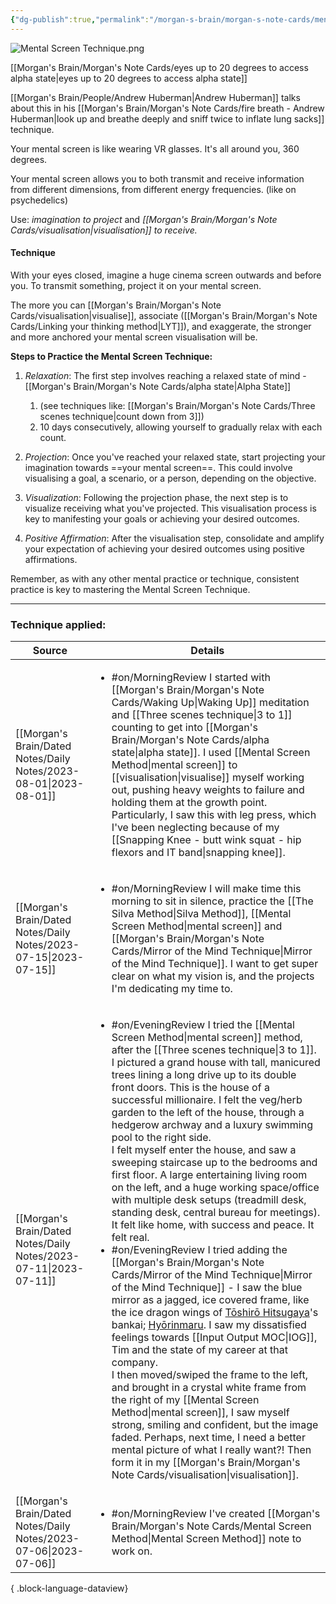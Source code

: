 ```yaml
---
{"dg-publish":true,"permalink":"/morgan-s-brain/morgan-s-note-cards/mental-screen-method/","tags":["on/psychology/state","on/psychology/SilvaMethod","on/psychology/hypnosis"]}
---
```


![Mental Screen Technique.png](/img/user/Attachments/Mental%20Screen%20Technique.png)

[[Morgan's Brain/Morgan's Note Cards/eyes up to 20 degrees to access alpha state\|eyes up to 20 degrees to access alpha state]] 

[[Morgan's Brain/People/Andrew Huberman\|Andrew Huberman]] talks about this in his [[Morgan's Brain/Morgan's Note Cards/fire breath - Andrew Huberman\|look up and breathe deeply and sniff twice to inflate lung sacks]] technique.

Your mental screen is like wearing VR glasses. 
It's all around you, 360 degrees. 

Your mental screen allows you to both transmit and receive information from different dimensions, from different energy frequencies. (like on psychedelics) 

Use: *imagination to project* and *[[Morgan's Brain/Morgan's Note Cards/visualisation\|visualisation]] to receive.*


#### Technique

With your eyes closed, imagine a huge cinema screen outwards and before you. 
To transmit something, project it on your mental screen.

The more you can [[Morgan's Brain/Morgan's Note Cards/visualisation\|visualise]], associate ([[Morgan's Brain/Morgan's Note Cards/Linking your thinking method\|LYT]]), and exaggerate, the stronger and more anchored your mental screen visualisation will be. 

**Steps to Practice the Mental Screen Technique:**

1. *Relaxation*: The first step involves reaching a relaxed state of mind - [[Morgan's Brain/Morgan's Note Cards/alpha state\|Alpha State]] 
	1. (see techniques like: [[Morgan's Brain/Morgan's Note Cards/Three scenes technique\|count down from 3]])
	2. 10 days consecutively, allowing yourself to gradually relax with each count.

2. *Projection*: Once you've reached your relaxed state, start projecting your imagination towards ==your mental screen==. This could involve visualising a goal, a scenario, or a person, depending on the objective.

3. *Visualization*: Following the projection phase, the next step is to visualize receiving what you've projected. This visualisation process is key to manifesting your goals or achieving your desired outcomes.

4. *Positive Affirmation*: After the visualisation step, consolidate and amplify your expectation of achieving your desired outcomes using positive affirmations.

Remember, as with any other mental practice or technique, consistent practice is key to mastering the Mental Screen Technique.


--- 

### Technique applied: 

| Source                                                               | Details                                                                                                                                                                                                                                                                                                                                                                                                                                                                                                                                                                                                                                                                                                                                                                                                                                                                                                                                                                                                                                                                                                                                                                                                                                                                                                                                                                                                                                                                                                                                                                              |
| -------------------------------------------------------------------- | ------------------------------------------------------------------------------------------------------------------------------------------------------------------------------------------------------------------------------------------------------------------------------------------------------------------------------------------------------------------------------------------------------------------------------------------------------------------------------------------------------------------------------------------------------------------------------------------------------------------------------------------------------------------------------------------------------------------------------------------------------------------------------------------------------------------------------------------------------------------------------------------------------------------------------------------------------------------------------------------------------------------------------------------------------------------------------------------------------------------------------------------------------------------------------------------------------------------------------------------------------------------------------------------------------------------------------------------------------------------------------------------------------------------------------------------------------------------------------------------------------------------------------------------------------------------------------------ |
| [[Morgan's Brain/Dated Notes/Daily Notes/2023-08-01\|2023-08-01]] | <ul><li>#on/MorningReview I started with [[Morgan's Brain/Morgan's Note Cards/Waking Up\|Waking Up]] meditation and [[Three scenes technique\\|3 to 1]] counting to get into [[Morgan's Brain/Morgan's Note Cards/alpha state\|alpha state]]. I used [[Mental Screen Method\\|mental screen]] to [[visualisation\\|visualise]] myself working out, pushing heavy weights to failure and holding them at the growth point. Particularly, I saw this with leg press, which I've been neglecting because of my [[Snapping Knee - butt wink squat - hip flexors and IT band\\|snapping knee]].</li></ul>                                                                                                                                                                                                                                                                                                                                                                                                                                                                                                                                                                                                                                                                                                                                                                                                                                                                                                                                                                                                                                                                               |
| [[Morgan's Brain/Dated Notes/Daily Notes/2023-07-15\|2023-07-15]] | <ul><li>#on/MorningReview I will make time this morning to sit in silence, practice the [[The Silva Method\\|Silva Method]], [[Mental Screen Method\\|mental screen]] and [[Morgan's Brain/Morgan's Note Cards/Mirror of the Mind Technique\|Mirror of the Mind Technique]]. I want to get super clear on what my vision is, and the projects I'm dedicating my time to.</li></ul>                                                                                                                                                                                                                                                                                                                                                                                                                                                                                                                                                                                                                                                                                                                                                                                                                                                                                                                                                                                                                                                                                                                                                                                                                                                                    |
| [[Morgan's Brain/Dated Notes/Daily Notes/2023-07-11\|2023-07-11]] | <ul><li>#on/EveningReview I tried the [[Mental Screen Method\\|mental screen]] method, after the [[Three scenes technique\\|3 to 1]]. I pictured a grand house with tall, manicured trees lining a long drive up to its double front doors. This is the house of a successful millionaire. I felt the veg/herb garden to the left of the house, through a hedgerow archway and a luxury swimming pool to the right side. </br> I felt myself enter the house, and saw a sweeping staircase up to the bedrooms and first floor. A large entertaining living room on the left, and a huge working space/office with multiple desk setups (treadmill desk, standing desk, central bureau for meetings). It felt like home, with success and peace. It felt real.</li><li>#on/EveningReview I tried adding the [[Morgan's Brain/Morgan's Note Cards/Mirror of the Mind Technique\|Mirror of the Mind Technique]] - I saw the blue mirror as a jagged, ice covered frame, like the ice dragon wings of [Tōshirō Hitsugaya](https://bleach.fandom.com/wiki/T%C5%8Dshir%C5%8D_Hitsugaya)'s bankai; [Hyōrinmaru](https://bleach.fandom.com/wiki/Hy%C5%8Drinmaru_(Zanpakut%C5%8D_spirit)). I saw my dissatisfied feelings towards [[Input Output MOC\\|IOG]], Tim and the state of my career at that company. </br> I then moved/swiped the frame to the left, and brought in a crystal white frame from the right of my [[Mental Screen Method\\|mental screen]], I saw myself strong, smiling and confident, but the image faded. Perhaps, next time, I need a better mental picture of what I really want?! Then form it in my [[Morgan's Brain/Morgan's Note Cards/visualisation\|visualisation]].</li></ul> |
| [[Morgan's Brain/Dated Notes/Daily Notes/2023-07-06\|2023-07-06]] | <ul><li>#on/MorningReview I've created [[Morgan's Brain/Morgan's Note Cards/Mental Screen Method\|Mental Screen Method]] note to work on.</li></ul>                                                                                                                                                                                                                                                                                                                                                                                                                                                                                                                                                                                                                                                                                                                                                                                                                                                                                                                                                                                                                                                                                                                                                                                                                                                                                                                                                                                                                                                                                           |

{ .block-language-dataview}


